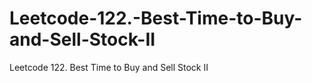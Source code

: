 # Leetcode-122.-Best-Time-to-Buy-and-Sell-Stock-II
Leetcode 122. Best Time to Buy and Sell Stock II

